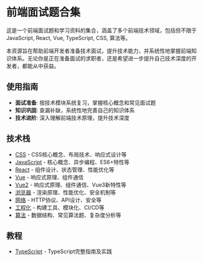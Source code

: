 # 前端面试题合集

这是一个前端面试题和学习资料的集合，涵盖了多个前端技术领域，包括但不限于 JavaScript, React, Vue, TypeScript, CSS, 算法等。

本资源旨在帮助前端开发者准备技术面试，提升技术能力，并系统性地掌握前端知识体系。无论你是正在准备面试的求职者，还是希望进一步提升自己技术深度的开发者，都能从中获益。

## 使用指南

- **面试准备**: 按技术模块系统复习，掌握核心概念和常见面试题
- **知识巩固**: 查漏补缺，系统性地完善自己的知识体系
- **技术进阶**: 深入理解前端技术原理，提升技术深度

## 技术栈

- [CSS](/guide/css/BFC) - CSS核心概念、布局技术、响应式设计等
- [JavaScript](/guide/javascript/null&undefined) - 核心概念、异步编程、ES6+特性等
- [React](/guide/react/lifeCycle) - 组件设计、状态管理、性能优化等
- [Vue](/guide/vue/communication) - 响应式原理、组件通信
- [Vue2](/guide/vue3/vue2) - 响应式原理、组件通信、Vue3新特性等
- [浏览器](/guide/browser) - 渲染原理、性能优化、安全机制等
- [网络](/guide/network) - HTTP协议、API设计、安全等
- [工程化](/guide/engineering) - 构建工具、模块化、CI/CD等
- [算法](/guide/algorithm) - 数据结构、常见算法题、复杂度分析等

## 教程

- [TypeScript](/typescript/introduction/getting-started) - TypeScript完整指南及实践

